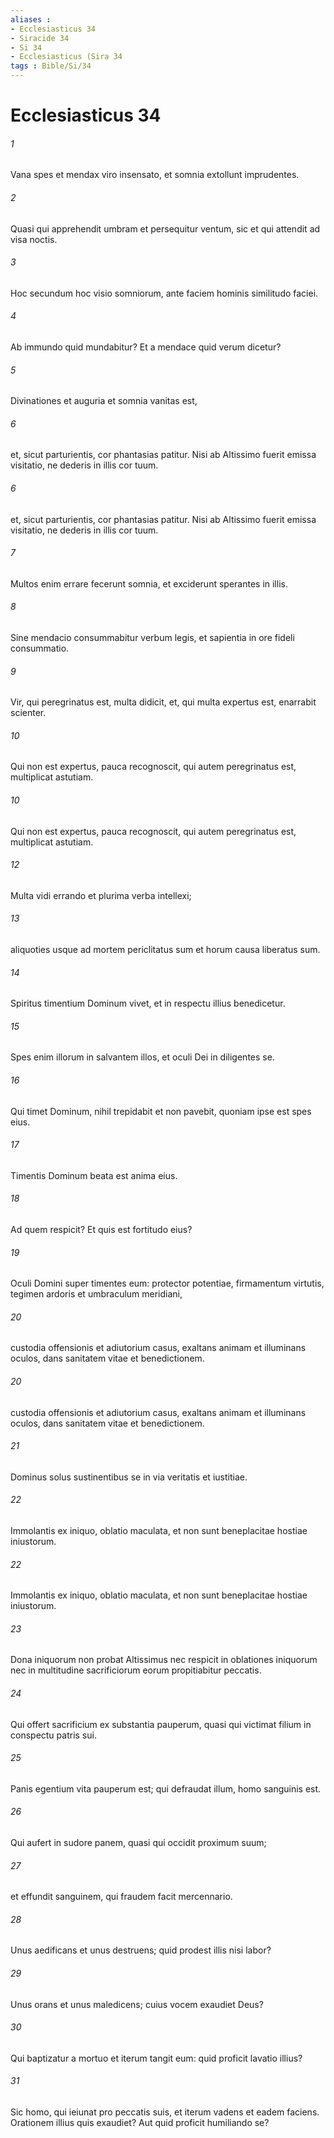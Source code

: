 ```yaml
---
aliases : 
- Ecclesiasticus 34
- Siracide 34
- Si 34
- Ecclesiasticus (Sira 34
tags : Bible/Si/34
---
```


# Ecclesiasticus 34

###### 1
Vana spes et mendax viro insensato, et somnia extollunt imprudentes.
###### 2
Quasi qui apprehendit umbram et persequitur ventum, sic et qui attendit ad visa noctis.
###### 3
Hoc secundum hoc visio somniorum, ante faciem hominis similitudo faciei.
###### 4
Ab immundo quid mundabitur? Et a mendace quid verum dicetur?
###### 5
Divinationes et auguria et somnia vanitas est,
###### 6
et, sicut parturientis, cor phantasias patitur. Nisi ab Altissimo fuerit emissa visitatio, ne dederis in illis cor tuum.
###### 6
et, sicut parturientis, cor phantasias patitur. Nisi ab Altissimo fuerit emissa visitatio, ne dederis in illis cor tuum.
###### 7
Multos enim errare fecerunt somnia, et exciderunt sperantes in illis.
###### 8
Sine mendacio consummabitur verbum legis, et sapientia in ore fideli consummatio.
###### 9
Vir, qui peregrinatus est, multa didicit, et, qui multa expertus est, enarrabit scienter.
###### 10
Qui non est expertus, pauca recognoscit, qui autem peregrinatus est, multiplicat astutiam. 
###### 10
Qui non est expertus, pauca recognoscit, qui autem peregrinatus est, multiplicat astutiam. 
###### 12
Multa vidi errando et plurima verba intellexi;
###### 13
aliquoties usque ad mortem periclitatus sum et horum causa liberatus sum.
###### 14
Spiritus timentium Dominum vivet, et in respectu illius benedicetur.
###### 15
Spes enim illorum in salvantem illos, et oculi Dei in diligentes se.
###### 16
Qui timet Dominum, nihil trepidabit et non pavebit, quoniam ipse est spes eius.
###### 17
Timentis Dominum beata est anima eius.
###### 18
Ad quem respicit? Et quis est fortitudo eius?
###### 19
Oculi Domini super timentes eum: protector potentiae, firmamentum virtutis, tegimen ardoris et umbraculum meridiani,
###### 20
custodia offensionis et adiutorium casus, exaltans animam et illuminans oculos, dans sanitatem vitae et benedictionem.
###### 20
custodia offensionis et adiutorium casus, exaltans animam et illuminans oculos, dans sanitatem vitae et benedictionem.
###### 21
Dominus solus sustinentibus se in via veritatis et iustitiae.
###### 22
Immolantis ex iniquo, oblatio maculata, et non sunt beneplacitae hostiae iniustorum.
###### 22
Immolantis ex iniquo, oblatio maculata, et non sunt beneplacitae hostiae iniustorum.
###### 23
Dona iniquorum non probat Altissimus nec respicit in oblationes iniquorum nec in multitudine sacrificiorum eorum propitiabitur peccatis.
###### 24
Qui offert sacrificium ex substantia pauperum, quasi qui victimat filium in conspectu patris sui.
###### 25
Panis egentium vita pauperum est; qui defraudat illum, homo sanguinis est.
###### 26
Qui aufert in sudore panem, quasi qui occidit proximum suum;
###### 27
et effundit sanguinem, qui fraudem facit mercennario.
###### 28
Unus aedificans et unus destruens; quid prodest illis nisi labor?
###### 29
Unus orans et unus maledicens; cuius vocem exaudiet Deus?
###### 30
Qui baptizatur a mortuo et iterum tangit eum: quid proficit lavatio illius?
###### 31
Sic homo, qui ieiunat pro peccatis suis, et iterum vadens et eadem faciens. Orationem illius quis exaudiet? Aut quid proficit humiliando se?

